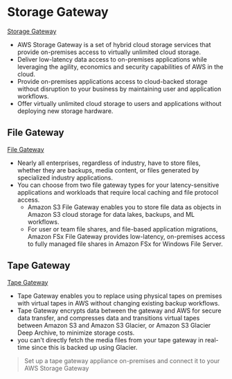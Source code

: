 # Storage Gateway

[Storage Gateway](https://aws.amazon.com/storagegateway)

- AWS Storage Gateway is a set of hybrid cloud storage services that provide on-premises access to virtually unlimited cloud storage.
- Deliver low-latency data access to on-premises applications while leveraging the agility, economics and security capabilities of AWS in the cloud.
- Provide on-premises applications access to cloud-backed storage without disruption to your business by maintaining user and application workflows.
- Offer virtually unlimited cloud storage to users and applications without deploying new storage hardware.




## File Gateway

[File Gateway](https://aws.amazon.com/storagegateway/file/)

- Nearly all enterprises, regardless of industry, have to store files, whether they are backups, media content, or files generated by specialized industry applications.
- You can choose from two file gateway types for your latency-sensitive applications and workloads that require local caching and file protocol access. 
  - Amazon S3 File Gateway enables you to store file data as objects in Amazon S3 cloud storage for data lakes, backups, and ML workflows. 
  - For user or team file shares, and file-based application migrations, Amazon FSx File Gateway provides low-latency, on-premises access to fully managed file shares in Amazon FSx for Windows File Server.

## Tape Gateway

[Tape Gateway](https://aws.amazon.com/storagegateway/vtl/)

- Tape Gateway enables you to replace using physical tapes on premises with virtual tapes in AWS without changing existing backup workflows.
- Tape Gateway encrypts data between the gateway and AWS for secure data transfer, and compresses data and transitions virtual tapes between Amazon S3 and Amazon S3 Glacier, or Amazon S3 Glacier Deep Archive, to minimize storage costs.
- you can't directly fetch the media files from your tape gateway in real-time since this is backed up using Glacier.

> Set up a tape gateway appliance on-premises and connect it to your AWS Storage Gateway
